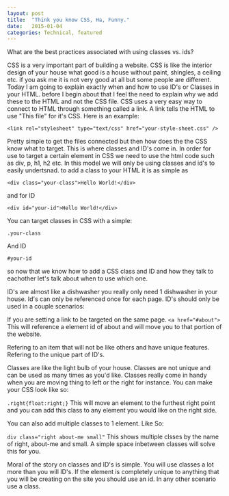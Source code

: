 ```yaml
---
layout: post
title:  "Think you know CSS, Ha, Funny."
date:   2015-01-04
categories: Technical, featured
---
```


What are the best practices associated with using classes vs. ids?



CSS is a very important part of building a website. CSS is like the interior design of your house what good is a house without paint, shingles, a ceiling etc. if you ask me it is not very good at all but some people are different. Today I am going to explain exactly when and how to use ID's or Classes in your HTML. before I begin about that I feel the need to explain why we add these to the HTML and not the CSS file.
CSS uses a very easy way to connect to HTML through something called a link. A link tells the HTML to use "This file" for it's CSS. Here is an example:



```<link rel="stylesheet" type="text/css" href="your-style-sheet.css" />```



Pretty simple to get the files connected but then how does the the CSS know what to target. This is where classes and ID's come in. In order for use to target a certain element in CSS we need to use the html code such as div, p, h1, h2 etc. In this model we will only be using classes and id's to easily undertsnad. to add a class to your HTML it is as simple as



```<div class="your-class">Hello World!</div>```


and for ID


```<div id="your-id">Hello World!</div>```



You can target classes in CSS with a simple:


```.your-class```

And ID


```#your-id```



so now that we know how to add a CSS class and ID and how they talk to eachother let's talk about when to use which one.


ID's are almost like a dishwasher you really only need 1 dishwasher in your house. Id's can only be referenced once for each page. ID's should only be used in a couple scenarios:


If you are setting a link to be targeted on the same page.
```<a href="#about">``` This will reference a element id of about and will move you to that portion of the website.


Refering to an item that will not be like others and have unique features. Refering to the unique part of ID's.


Classes are like the light bulb of your house. Classes are not unique and can be used as many times as you'd like. Classes really come in handy when you are moving thing to left or the right for instance. You can make your CSS look like so:


```.right{float:right;}``` This will move an element to the furthest right point and you can add this class to any element you would like on the right side.


You can also add multiple classes to 1 element. Like So:


```div class="right about-me small"``` This shows multiple clsses by the name of right, about-me and small. A simple space inbetween classes will solve this for you.


Moral of the story on classes and ID's is simple. You will use classes a lot more than you will ID's. If the element is completely unique to anything that you will be creating on the site you should use an id. In any other scenario use a class.
